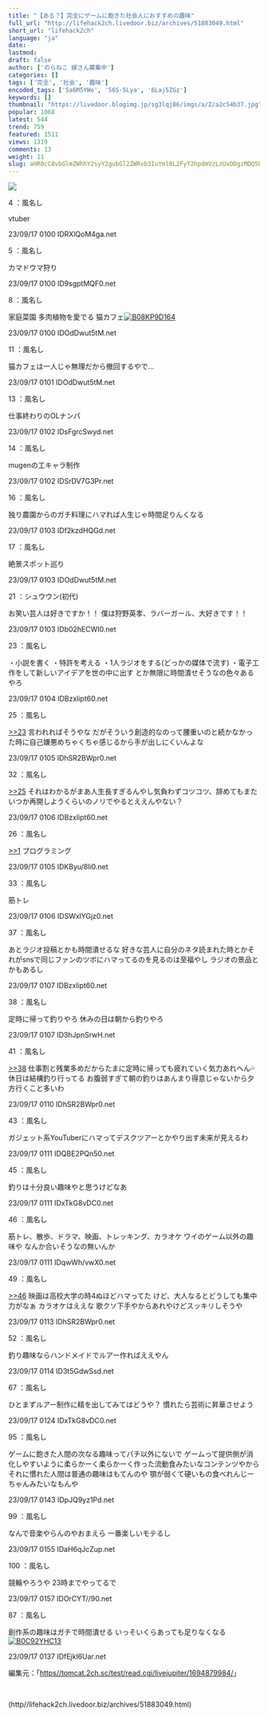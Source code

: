 ```yaml
---
title: "【ある？】完全にゲームに飽きた社会人におすすめの趣味"
full_url: "http://lifehack2ch.livedoor.biz/archives/51883049.html"
short_url: "lifehack2ch"
language: "ja"
date: 
lastmod: 
draft: false
author: ['のらねこ 嫁さん募集中']
categories: []
tags: ['完全', '社会', '趣味']
encoded_tags: ['5a6M5YWo', '56S-5Lya', '6Laj5ZGz']
keywords: []
thumbnail: "https://livedoor.blogimg.jp/sg3lqj86/imgs/a/2/a2c54b37.jpg"
popular: 1068
latest: 544
trend: 759
featured: 1511
views: 1319
comments: 13
weight: 11
slug: aHR0cC8vbGlmZWhhY2syY2gubGl2ZWRvb3IuYml6L2FyY2hpdmVzLzUxODgzMDQ5Lmh0bWw=
---
```


![](https://livedoor.blogimg.jp/sg3lqj86/imgs/a/2/a2c54b37.jpg)

<div><p class='t_name'>4 ：風名し</p> <p class='r4'>vtuber </p><p>23/09/17 0100 IDRXlQoM4ga.net</p> <p class='t_name'>5 ：風名し</p> <p class='r4'>カマドウマ狩り </p><p>23/09/17 0100 ID9sgptMQF0.net</p> <p class='t_name'>8 ：風名し</p> <p class='r2'>家庭菜園 多肉植物を愛でる 猫カフェ<a href='https//www.amazon.co.jp/dp/B08KP9D164/?tag=nishiky24-22' target='_blank'><img src='https//m.media-amazon.com/images/I/513+iGr6T-L._SL500_.jpg' alt='B08KP9D164' border='0'></a> </p><p>23/09/17 0100 IDOdDwut5tM.net</p> <p class='t_name'>11 ：風名し</p> <p class='r4'>猫カフェは一人じゃ無理だから撤回するやで… </p><p>23/09/17 0101 IDOdDwut5tM.net</p> <p class='t_name'>13 ：風名し</p> <p class='r4'>仕事終わりのOLナンパ </p><p>23/09/17 0102 IDsFgrcSwyd.net</p> <p class='t_name'>14 ：風名し</p> <p class='r4'>mugenの工キャラ制作 </p><p>23/09/17 0102 IDSrDV7G3Pr.net</p> <p class='t_name'>16 ：風名し</p> <p class='r1'>独り農園からのガチ料理にハマれば人生じゃ時間足りんくなる </p><p>23/09/17 0103 IDf2kzdHQGd.net</p> <p class='t_name'>17 ：風名し</p> <p class='r4'>絶景スポット巡り </p><p>23/09/17 0103 IDOdDwut5tM.net</p> <p class='t_name'>21 ：シュウウン(初代)</p> <p class='r4'>お笑い芸人は好きですか！！ 僕は狩野英孝、ラバーガール、大好きです！！ </p><p>23/09/17 0103 IDb02hECWI0.net</p> <p class='t_name'>23 ：風名し</p> <p class='r2'>・小説を書く ・特許を考える ・1人ラジオをする(どっかの媒体で流す) ・電子工作をして新しいアイデアを世の中に出す とか無限に時間潰せそうなの色々あるやろ </p><p>23/09/17 0104 IDBzxlipt60.net</p> <p class='t_name_res'>25 ：風名し</p> <p class='r4'><a href='#res_23'>>>23</a> 言われればそうやな だがそういう創造的なのって腰重いのと続かなかった時に自己嫌悪めちゃくちゃ感じるから手が出しにくいんよな </p><p>23/09/17 0105 IDhSR2BWpr0.net</p> <p class='t_name_res'>32 ：風名し</p> <p class='r4'><a href='#res_25'>>>25</a> それはわかるがまあ人生長すぎるんやし気負わずコツコツ、辞めてもまたいつか再開しようくらいのノリでやるとええんやない？ </p><p>23/09/17 0106 IDBzxlipt60.net</p> <p class='t_name'>26 ：風名し</p> <p class='r4'><a href='#res_1'>>>1</a> プログラミング </p><p>23/09/17 0105 IDKByu/8li0.net</p> <p class='t_name'>33 ：風名し</p> <p class='r4'>筋トレ </p><p>23/09/17 0106 IDSWxlYGjz0.net</p> <p class='t_name'>37 ：風名し</p> <p class='r4'>あとラジオ投稿とかも時間潰せるな 好きな芸人に自分のネタ読まれた時とかそれがsnsで同じファンのツボにハマってるのを見るのは至福やし ラジオの景品とかもあるし </p><p>23/09/17 0107 IDBzxlipt60.net</p> <p class='t_name'>38 ：風名し</p> <p class='r1'>定時に帰って釣りやろ 休みの日は朝から釣りやろ </p><p>23/09/17 0107 ID3hJpnSrwH.net</p> <p class='t_name_res'>41 ：風名し</p> <p class='r4'><a href='#res_38'>>>38</a> 仕事割と残業多めだからたまに定時に帰っても疲れていく気力あれへん💦 休日は結構釣り行ってる お腹弱すぎて朝の釣りはあんまり得意じゃないから夕方行くこと多いわ </p><p>23/09/17 0110 IDhSR2BWpr0.net</p> <p class='t_name'>43 ：風名し</p> <p class='r4'>ガジェット系YouTuberにハマってデスクツアーとかやり出す未来が見えるわ </p><p>23/09/17 0111 IDQBE2PQn50.net</p> <p class='t_name'>45 ：風名し</p> <p class='r4'>釣りは十分良い趣味やと思うけどなあ </p><p>23/09/17 0111 IDxTkG8vDC0.net</p> <p class='t_name'>46 ：風名し</p> <p class='r2'>筋トレ、散歩、ドラマ、映画、トレッキング、カラオケ ワイのゲーム以外の趣味や なんか合いそうなの無いんか </p><p>23/09/17 0111 IDqwWh/vwX0.net</p> <p class='t_name_res'>49 ：風名し</p> <p class='r4'><a href='#res_46'>>>46</a> 映画は高校大学の時4ぬほどハマってた けど、大人なるとどうしても集中力がなぁ カラオケはええな 歌クソ下手やからあれやけどスッキリしそうや </p><p>23/09/17 0113 IDhSR2BWpr0.net</p> <p class='t_name'>52 ：風名し</p> <p class='r4'>釣り趣味ならハンドメイドでルアー作ればええやん </p><p>23/09/17 0114 ID3t5GdwSsd.net</p> <p class='t_name'>67 ：風名し</p> <p class='r4'>ひとまずルアー制作に精を出してみてはどうや？ 慣れたら芸術に昇華させよう </p><p>23/09/17 0124 IDxTkG8vDC0.net</p> <p class='t_name'>95 ：風名し</p> <p class='r4'>ゲームに飽きた人間の次なる趣味ってパチ以外にないで ゲームって提供側が消化しやすいように柔らかーく柔らかーく作った流動食みたいなコンテンツやから それに慣れた人間は普通の趣味はもてんのや 顎が弱くて硬いもの食べれんじーちゃんみたいなもんや </p><p>23/09/17 0143 IDpJQ9yz1Pd.net</p> <p class='t_name'>99 ：風名し</p> <p class='r4'>なんで音楽やらんのやおまえら 一番楽しいモテるし </p><p>23/09/17 0155 IDaH6qJcZup.net</p> <p class='t_name'>100 ：風名し</p> <p class='r4'>競輪やろうや 23時までやってるで </p><p>23/09/17 0157 IDOrCYT//90.net</p> <p class='t_name'>87 ：風名し</p> <p class='r2'>創作系の趣味はガチで時間潰せる いっそいくらあっても足りなくなる<a href='https//www.amazon.co.jp/dp/B0C92YHC13/?tag=nishiky24-22' target='_blank'><img src='https//m.media-amazon.com/images/I/51-tcRQZgZL._SL500_.jpg' alt='B0C92YHC13' border='0'></a> </p><p>23/09/17 0137 IDfEjkl6Uar.net</p> <p class='p_url'>編集元：「<a href='https//tomcat.2ch.sc/test/read.cgi/livejupiter/1694879984/' target='_blank'>https//tomcat.2ch.sc/test/read.cgi/livejupiter/1694879984/</a>」</p> <br clear='all'></div>

(http//lifehack2ch.livedoor.biz/archives/51883049.html)
